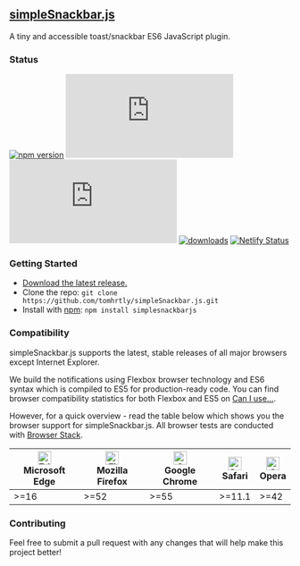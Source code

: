 ## [simpleSnackbar.js](https://simplesnackbar.com)

A tiny and accessible toast/snackbar ES6 JavaScript plugin.

### Status

[![npm version](https://img.shields.io/npm/v/simplesnackbarjs.svg)](https://npmjs.com/package/simplesnackbarjs)
[![CSS gzip size](https://img.badgesize.io/tomhrtly/simpleSnackbar.js/master/dist/simpleSnackbar.min.css?compression=gzip&label=CSS+gzip+size)](https://github.com/tomhrtly/simpleSnackbar.js/tree/master/dist/simpleSnackbar.min.css)
[![JS gzip size](https://img.badgesize.io/tomhrtly/simpleSnackbar.js/master/dist/simpleSnackbar.min.js?compression=gzip&label=JS+gzip+size)](https://github.com/tomhrtly/simpleSnackbar.js/tree/master/dist/simpleSnackbar.min.js)
[![downloads](https://img.shields.io/npm/dm/simplesnackbarjs.svg)](https://npmjs.com/package/simplesnackbarjs)
[![Netlify Status](https://api.netlify.com/api/v1/badges/5deb4668-f530-42d2-af37-257dd2da0001/deploy-status)](https://app.netlify.com/sites/infallible-tereshkova-4c58d5/deploys)

### Getting Started

* [Download the latest release.](https://github.com/tomhrtly/simplesnackbar.js/archive/v1.0.0.zip)
* Clone the repo: `git clone https://github.com/tomhrtly/simpleSnackbar.js.git`
* Install with [npm](https://www.npmjs.com/): `npm install simplesnackbarjs`

### Compatibility

simpleSnackbar.js supports the latest, stable releases of all major browsers except Internet Explorer.

We build the notifications using Flexbox browser technology and ES6 syntax which is compiled to ES5 for production-ready code. You can find browser compatibility statistics for both Flexbox and ES5 on [Can I use...](https://caniuse.com).

However, for a quick overview - read the table below which shows you the browser support for simpleSnackbar.js. All browser tests are conducted with [Browser Stack](https://browserstack.com).

| [<img src="https://raw.githubusercontent.com/alrra/browser-logos/master/src/edge/edge_48x48.png" alt="Edge" width="24px" height="24px" />](http://godban.github.io/browsers-support-badges/)<br>Microsoft Edge | [<img src="https://raw.githubusercontent.com/alrra/browser-logos/master/src/firefox/firefox_48x48.png" alt="Firefox" width="24px" height="24px" />](http://godban.github.io/browsers-support-badges/)<br>Mozilla Firefox | [<img src="https://raw.githubusercontent.com/alrra/browser-logos/master/src/chrome/chrome_48x48.png" alt="Chrome" width="24px" height="24px" />](http://godban.github.io/browsers-support-badges/)<br>Google Chrome | [<img src="https://raw.githubusercontent.com/alrra/browser-logos/master/src/safari/safari_48x48.png" alt="Safari" width="24px" height="24px" />](http://godban.github.io/browsers-support-badges/)<br>Safari | [<img src="https://raw.githubusercontent.com/alrra/browser-logos/master/src/opera/opera_48x48.png" alt="Opera" width="24px" height="24px" />](http://godban.github.io/browsers-support-badges/)<br>Opera |
| --------- | --------- | --------- | --------- | --------- |
| >=16 | >=52 | >=55 | >=11.1 | >=42 |

### Contributing

Feel free to submit a pull request with any changes that will help make this project better!
